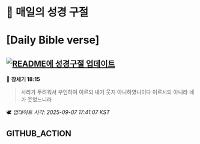 # 🙏 매일의 성경 구절
# [Daily Bible verse]
## [![README에 성경구절 업데이트](https://github.com/DONGSUKA/first_test/actions/workflows/update-readme-bible.yml/badge.svg)](https://github.com/DONGSUKA/first_test/actions/workflows/update-readme-bible.yml)
<!-- START_BIBLE_VERSE -->
📖 **창세기 18:15**
> 사라가 두려워서 부인하여 이르되 내가 웃지 아니하였나이다 이르시되 아니라 네가 웃었느니라

🕊️ _업데이트 시각: 2025-09-07 17:41:07 KST_
  <!-- END_BIBLE_VERSE -->
## GITHUB_ACTION
